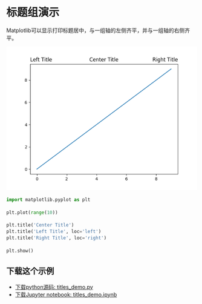 # 标题组演示

Matplotlib可以显示打印标题居中，与一组轴的左侧齐平，并与一组轴的右侧齐平。

![设置标题示例](/static/images/gallery/sphx_glr_titles_demo_001.png)

```python
import matplotlib.pyplot as plt

plt.plot(range(10))

plt.title('Center Title')
plt.title('Left Title', loc='left')
plt.title('Right Title', loc='right')

plt.show()
```

## 下载这个示例
            
- [下载python源码: titles_demo.py](https://matplotlib.org/_downloads/titles_demo.py)
- [下载Jupyter notebook: titles_demo.ipynb](https://matplotlib.org/_downloads/titles_demo.ipynb)